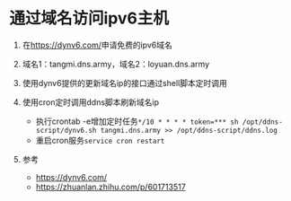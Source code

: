 # 通过域名访问ipv6主机

1. 在<https://dynv6.com/>申请免费的ipv6域名
2. 域名1：tangmi.dns.army，域名2：loyuan.dns.army
3. 使用dynv6提供的更新域名ip的接口通过shell脚本定时调用
4. 使用cron定时调用ddns脚本刷新域名ip
   - 执行crontab -e增加定时任务`*/10 * * * * token=*** sh /opt/ddns-script/dynv6.sh tangmi.dns.army >> /opt/ddns-script/ddns.log`
   - 重启cron服务`service cron restart`
  
5. 参考
   - <https://dynv6.com/>
   - <https://zhuanlan.zhihu.com/p/601713517>
